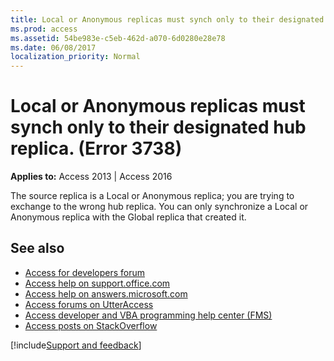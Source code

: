 ```yaml
---
title: Local or Anonymous replicas must synch only to their designated hub replica. (Error 3738)
ms.prod: access
ms.assetid: 54be983e-c5eb-462d-a070-6d0280e28e78
ms.date: 06/08/2017
localization_priority: Normal
---
```



# Local or Anonymous replicas must synch only to their designated hub replica. (Error 3738)

  

**Applies to:** Access 2013 | Access 2016

The source replica is a Local or Anonymous replica; you are trying to exchange to the wrong hub replica. You can only synchronize a Local or Anonymous replica with the Global replica that created it.

## See also

- [Access for developers forum](https://social.msdn.microsoft.com/Forums/office/home?forum=accessdev)
- [Access help on support.office.com](https://support.office.com/search/results?query=Access)
- [Access help on answers.microsoft.com](https://answers.microsoft.com/)
- [Access forums on UtterAccess](https://www.utteraccess.com/forum/index.php?act=idx)
- [Access developer and VBA programming help center (FMS)](https://www.fmsinc.com/MicrosoftAccess/developer/)
- [Access posts on StackOverflow](https://stackoverflow.com/questions/tagged/ms-access)

[!include[Support and feedback](~/includes/feedback-boilerplate.md)]